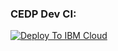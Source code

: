 ### CEDP Dev CI:
[![Deploy To IBM Cloud](https://console.bluemix.net/devops/graphics/create_toolchain_button.png)](https://console.bluemix.net/devops/setup/deploy/?repository=https://github.ibm.com/CEDP-Garage/cedp-toolchain.git&repository_token=ffbbe6c2b370fa4becdac7c462ed043a3b707ce0&branch=dev-ci&env_id=ibm:yp:us-south)
